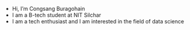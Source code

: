 - Hi, I’m Congsang Buragohain
- I am a B-tech student at NIT Silchar
- I am a tech enthusiast and I am interested in the field of data science

<!---
Congsang11/Congsang11 is a ✨ special ✨ repository because its `README.md` (this file) appears on your GitHub profile.
You can click the Preview link to take a look at your changes.
--->
